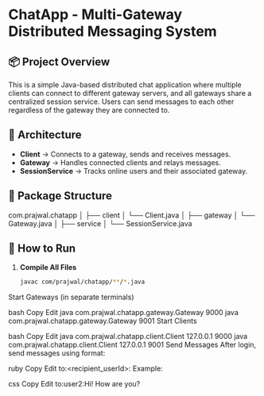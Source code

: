 ChatApp - Multi-Gateway Distributed Messaging System
====================================================

📦 Project Overview
-------------------
This is a simple Java-based distributed chat application where multiple clients can connect to different gateway servers, and all gateways share a centralized session service. Users can send messages to each other regardless of the gateway they are connected to.

🧱 Architecture
--------------
- **Client** → Connects to a gateway, sends and receives messages.
- **Gateway** → Handles connected clients and relays messages.
- **SessionService** → Tracks online users and their associated gateway.

📁 Package Structure
--------------------
com.prajwal.chatapp
│
├── client
│   └── Client.java
│
├── gateway
│   └── Gateway.java
│
├── service
│   └── SessionService.java

🧪 How to Run
-------------
1. **Compile All Files**
   ```bash
   javac com/prajwal/chatapp/**/*.java
Start Gateways (in separate terminals)

bash
Copy
Edit
java com.prajwal.chatapp.gateway.Gateway 9000
java com.prajwal.chatapp.gateway.Gateway 9001
Start Clients

bash
Copy
Edit
java com.prajwal.chatapp.client.Client 127.0.0.1 9000
java com.prajwal.chatapp.client.Client 127.0.0.1 9001
Send Messages
After login, send messages using format:

ruby
Copy
Edit
to:<recipient_userId>:<message>
Example:

css
Copy
Edit
to:user2:Hi! How are you?
